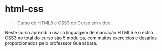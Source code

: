 # html-css
> Curso de HTML5 e CSS3 do Curso em video

 Neste curso aprendi a usar a linguagem de marcação HTML5 e o estilo CSS3
 no total do curso são 5 modulos, com muitos exercicios e desafios proporcionados pelo professsor Guanabara.
